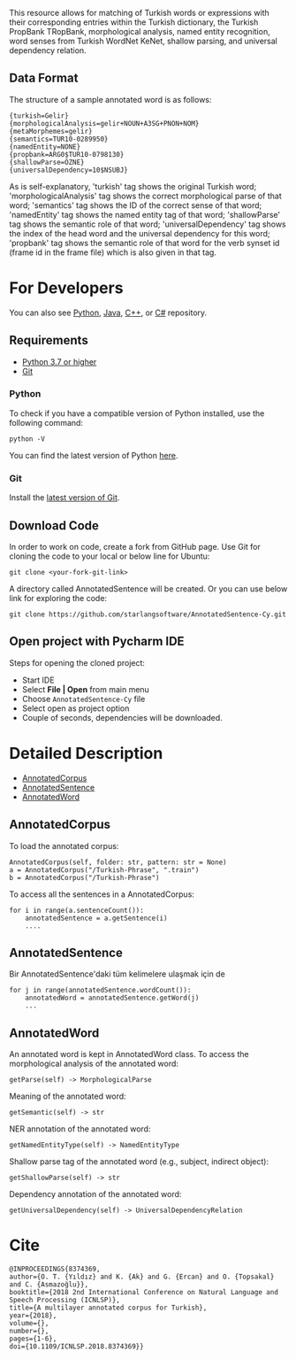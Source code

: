 This resource allows for matching of Turkish words or expressions with their corresponding entries within the Turkish dictionary, the Turkish PropBank TRopBank, morphological analysis, named entity recognition, word senses from Turkish WordNet KeNet, shallow parsing, and universal dependency relation.

## Data Format

The structure of a sample annotated word is as follows:

	{turkish=Gelir}
	{morphologicalAnalysis=gelir+NOUN+A3SG+PNON+NOM}
	{metaMorphemes=gelir}
	{semantics=TUR10-0289950}
	{namedEntity=NONE}
	{propbank=ARG0$TUR10-0798130}
	{shallowParse=ÖZNE}
	{universalDependency=10$NSUBJ}

As is self-explanatory, 'turkish' tag shows the original Turkish word; 'morphologicalAnalysis' tag shows the correct morphological parse of that word; 'semantics' tag shows the ID of the correct sense of that word; 'namedEntity' tag shows the named entity tag of that word; 'shallowParse' tag shows the semantic role of that word; 'universalDependency' tag shows the index of the head word and the universal dependency for this word; 'propbank' tag shows the semantic role of that word for the verb synset id (frame id in the frame file) which is also given in that tag.

For Developers
============

You can also see [Python](https://github.com/starlangsoftware/AnnotatedSentence-Py), [Java](https://github.com/starlangsoftware/AnnotatedSentence), [C++](https://github.com/starlangsoftware/AnnotatedSentence-CPP), or [C#](https://github.com/starlangsoftware/AnnotatedSentence-CS) repository.

## Requirements

* [Python 3.7 or higher](#python)
* [Git](#git)

### Python 

To check if you have a compatible version of Python installed, use the following command:

    python -V
    
You can find the latest version of Python [here](https://www.python.org/downloads/).

### Git

Install the [latest version of Git](https://git-scm.com/book/en/v2/Getting-Started-Installing-Git).

## Download Code

In order to work on code, create a fork from GitHub page. 
Use Git for cloning the code to your local or below line for Ubuntu:

	git clone <your-fork-git-link>

A directory called AnnotatedSentence will be created. Or you can use below link for exploring the code:

	git clone https://github.com/starlangsoftware/AnnotatedSentence-Cy.git

## Open project with Pycharm IDE

Steps for opening the cloned project:

* Start IDE
* Select **File | Open** from main menu
* Choose `AnnotatedSentence-Cy` file
* Select open as project option
* Couple of seconds, dependencies will be downloaded. 

Detailed Description
============

+ [AnnotatedCorpus](#annotatedcorpus)
+ [AnnotatedSentence](#annotatedsentence)
+ [AnnotatedWord](#annotatedword)

## AnnotatedCorpus

To load the annotated corpus:

	AnnotatedCorpus(self, folder: str, pattern: str = None)
	a = AnnotatedCorpus("/Turkish-Phrase", ".train")
	b = AnnotatedCorpus("/Turkish-Phrase")

To access all the sentences in a AnnotatedCorpus:

	for i in range(a.sentenceCount()):
		annotatedSentence = a.getSentence(i)
		....

## AnnotatedSentence

Bir AnnotatedSentence'daki tüm kelimelere ulaşmak için de

	for j in range(annotatedSentence.wordCount()):
		annotatedWord = annotatedSentence.getWord(j)
		...

## AnnotatedWord

An annotated word is kept in AnnotatedWord class. To access the morphological analysis of 
the annotated word:

	getParse(self) -> MorphologicalParse

Meaning of the annotated word:

	getSemantic(self) -> str

NER annotation of the annotated word:

	getNamedEntityType(self) -> NamedEntityType

Shallow parse tag of the annotated word (e.g., subject, indirect object):

	getShallowParse(self) -> str

Dependency annotation of the annotated word:

	getUniversalDependency(self) -> UniversalDependencyRelation

# Cite

	@INPROCEEDINGS{8374369,
  	author={O. T. {Yıldız} and K. {Ak} and G. {Ercan} and O. {Topsakal} and C. {Asmazoğlu}},
  	booktitle={2018 2nd International Conference on Natural Language and Speech Processing (ICNLSP)}, 
  	title={A multilayer annotated corpus for Turkish}, 
  	year={2018},
  	volume={},
  	number={},
  	pages={1-6},
  	doi={10.1109/ICNLSP.2018.8374369}}
